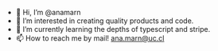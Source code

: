- 👋 Hi, I’m @anamarn
- 👀 I’m interested in creating quality products and code.
- 🌱 I’m currently learning the depths of typescript and stripe.
- 📫 How to reach me by mail! ana.marn@uc.cl

<!---
anamarn/anamarn is a ✨ special ✨ repository because its `README.md` (this file) appears on your GitHub profile.
You can click the Preview link to take a look at your changes.
--->
